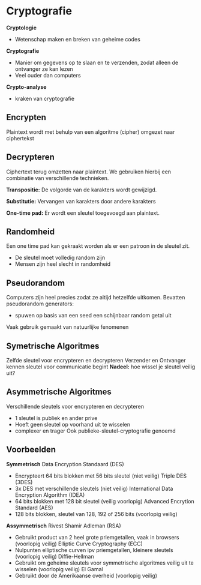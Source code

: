# Cryptografie
__Cryptologie__
 - Wetenschap maken en breken van geheime codes

__Cryptografie__
 - Manier om gegevens op te slaan en te verzenden, zodat alleen de ontvanger ze kan lezen
 - Veel ouder dan computers

__Crypto-analyse__
 - kraken van cryptografie

## Encrypten
Plaintext wordt met behulp van een algoritme (cipher) omgezet naar ciphertekst

## Decrypteren
Ciphertext terug omzetten naar plaintext. We gebruiken hierbij een combinatie van verschillende technieken.

__Transpositie:__
De volgorde  van de karakters wordt gewijzigd.

__Substitutie:__
Vervangen van karakters door andere karakters

__One-time pad:__
Er wordt een sleutel toegevoegd aan plaintext.

## Randomheid
Een one time pad kan gekraakt worden als er een patroon in de sleutel zit.
 - De sleutel moet volledig random zijn
 - Mensen zijn heel slecht in randomheid

## Pseudorandom
Computers zijn heel precies zodat ze altijd hetzelfde uitkomen.
Bevatten pseudorandom generators:
 - spuwen op basis van een seed een schijnbaar random getal uit

Vaak gebruik gemaakt van natuurlijke fenomenen

## Symetrische Algoritmes
Zelfde sleutel voor encrypteren en decrypteren
Verzender en Ontvanger kennen sleutel voor communicatie begint
__Nadeel:__  hoe wissel je sleutel veilig uit?

## Asymmetrische Algoritmes
Verschillende sleutels voor encrypteren en decrypteren
 - 1 sleutel is publiek en ander prive
 - Hoeft geen sleutel op voorhand uit te wisselen
 - complexer en trager
Ook publieke-sleutel-cryptografie genoemd

## Voorbeelden
__Symmetrisch__
Data Encryption Standaard (DES)
 - Encrypteert 64 bits blokken met 56 bits sleutel (niet veilig)
Triple DES (3DES)
 - 3x DES met verschillende sleutels (niet veilig)
International Data Encryption Algorithm (IDEA)
 - 64 bits blokken met 128 bit sleutel (veilig voorlopig)
Advanced Encrytion Standard (AES)
 - 128 bits blokken, sleutel van 128, 192 of 256 bits (voorlopig veilig)

__Assymmetrisch__
Rivest Shamir Adleman (RSA)
 - Gebruikt product van 2 heel grote priemgetallen, vaak in browsers (voorlopig veilig)
Elliptic Curve Cryptography (ECC)
 - Nulpunten elliptische curven ipv priemgetallen, kleinere sleutels (voorlopig veilig)
Diffie-Hellman
 - Gebruikt om geheime sleutels voor symmetrische algoritmes veilig uit te wisselen (voorlopig veilig)
El Gamal
 - Gebruikt door de Amerikaanse overheid (voorlopig veilig)
